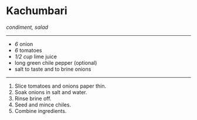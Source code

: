 # Kachumbari



*condiment, salad*


---

- *6* onion 
- *6* tomatoes
- *1/2 cup* lime juice
- long green chile pepper (optional)
- salt to taste and to brine onions

---

1. Slice tomatoes and onions paper thin.
2. Soak onions in salt and water.
3. Rinse brine off.
4. Seed and mince chiles.
4. Combine ingredients.

